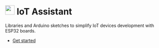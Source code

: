# <img src="https://iot-assistant.github.io/images/favicon.png" width="30" height="30" /> IoT Assistant

Libraries and Arduino sketches to simplify IoT devices development with ESP32 boards.

- [Get started](https://iot-assistant.github.io/guides/arduino.html#main-content)


